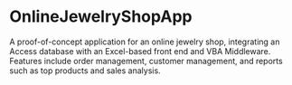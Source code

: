 # OnlineJewelryShopApp
A proof-of-concept application for an online jewelry shop, integrating an Access database with an Excel-based front end and VBA Middleware. Features include order management, customer management, and reports such as top products and sales analysis.
